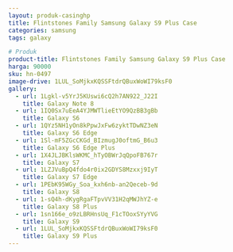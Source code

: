 ```yaml
---
layout: produk-casinghp
title: Flintstones Family Samsung Galaxy S9 Plus Case
categories: samsung
tags: galaxy

# Produk
product-title: Flintstones Family Samsung Galaxy S9 Plus Case
harga: 90000
sku: hn-0497
image-drive: 1LUL_SoMjkxKQSSFtdrQBuxWoWI79ksF0
gallery:
  - url: 1Lgkl-v5YrJ5KUswi6cQ2h7AN922_J22I
    title: Galaxy Note 8
  - url: 1IQ0Sx7uEeA4YJMWTlieEtYO9QzBB3gBb
    title: Galaxy S6
  - url: 1QYz5NH1yOn8kPpwJxFw6zyktTDwNZ3eN
    title: Galaxy S6 Edge
  - url: 1Sl-mF5ZGcCKGd_BIzmugJ0oftmG_B6u3
    title: Galaxy S6 Edge Plus
  - url: 1X4JLJBKlsWKMC_hTyOBWrJqQpoFB767r
    title: Galaxy S7
  - url: 1LZJVuBpQ4fdo4r0ix2GDYS8Mzxxj9IyT
    title: Galaxy S7 Edge
  - url: 1PEbK95WGy_Soa_kxh6nb-an2Qeceb-9d
    title: Galaxy S8
  - url: 1-sQ4h-dKygRgaFTpvVV31H2qMWJhYZ-e
    title: Galaxy S8 Plus
  - url: 1sn166e_o9zLBRHnsUq_F1cTOoxSYyYVG
    title: Galaxy S9
  - url: 1LUL_SoMjkxKQSSFtdrQBuxWoWI79ksF0
    title: Galaxy S9 Plus
---
```

